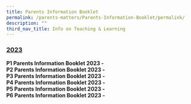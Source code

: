 ```yaml
---
title: Parents Information Booklet
permalink: /parents-matters/Parents-Information-Booklet/permalink/
description: ""
third_nav_title: Info on Teaching & Learning
---
```

### **<u>2023</u>**

**P1 Parents Information Booklet 2023 -**[](/files/Parents%20Matter/Info(T&L)/2023/Primary%201%20Parents%20Information%20Booklet%202023.pdf)
<br>**P2 Parents Information Booklet 2023 -**[](/files/Parents%20Matter/Info(T&L)/2023/Primary%202%20Parents%20Information%20Booklet%202023.pdf)
<br>**P3 Parents Information Booklet 2023 -**[](/files/Parents%20Matter/Info(T&L)/2023/Primary%203%20Parents%20Information%20Booklet%202023.pdf)
<br>**P4 Parents Information Booklet 2023 -**[](/files/Parents%20Matter/Info(T&L)/2023/Primary%204%20Parents%20Information%20Booklet%202023.pdf)
<br>**P5 Parents Information Booklet 2023 -**[](/files/Parents%20Matter/Info(T&L)/2023/Primary%205%20Parents%20Information%20Booklet%202023.pdf)
<br>**P6 Parents Information Booklet 2023 -**[](/files/Parents%20Matter/Info(T&L)/2023/Primary%206%20Parents%20Information%20Booklet%202023.pdf)